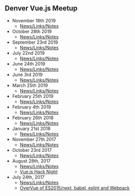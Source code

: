 ## Denver Vue.js Meetup

* November 18th 2019
  * [News/Links/Notes](news/2019_11_18.md)
* October 28th 2019
  * [News/Links/Notes](news/2019_10_28.md)
* September 23rd 2019
  * [News/Links/Notes](news/2019_09_23.md)
* July 22nd 2019
  * [News/Links/Notes](news/2019_07_22.md)
* June 24th 2019
  * [News/Links/Notes](news/2019_06_24.md)
* June 3rd 2019
  * [News/Links/Notes](news/2019_06_03.md)
* March 25th 2019
  * [News/Links/Notes](news/2019_03_25.md)
* February 25th 2019
  * [News/Links/Notes](news/2019_02_25.md)
* February 4th 2019
  * [News/Links/Notes](news/2019_02_04.md)
* February 26th 2018
  * [News/Links/Notes](news/2018_02_26.md)
* January 21st 2018
  * [News/Links/Notes](news/2018_01_21.md)
* November 27th 2017
  * [News/Links/Notes](news/2017_11_27.md)
* October 23rd 2017
  * [News/Links/Notes](news/2017_10_23.md)
* August 28th, 2017
  * [News/Links/Notes](news/2017_08_28.md)
  * [Vue.js Hack Night](https://www.meetup.com/Denver-Vue-js-Meetup/events/241996256/)
* July 24th, 2017
  * [News/Links/Notes](news/2017_07_24.md)
  * [OverVue of ES2015/next, babel, eslint and Webpack](https://www.meetup.com/Denver-Vue-js-Meetup/events/241754798/)
